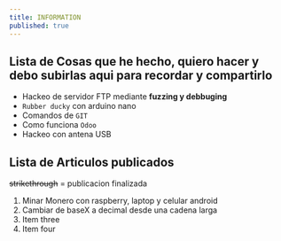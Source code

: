 ```yaml
---
title: INFORMATION
published: true
---
```


## [](#header-2)Lista de Cosas que he hecho, quiero hacer y debo subirlas aqui para recordar y compartirlo

*   Hackeo de servidor FTP mediante **fuzzing y debbuging**
*   `Rubber ducky` con arduino nano
*   Comandos de `GIT`
*   Como funciona `Odoo`
*   Hackeo con antena USB

## [](#header-2)Lista de Articulos publicados
~~strikethrough~~ = publicacion finalizada

1.  Minar Monero con raspberry, laptop y celular android
1.  Cambiar de baseX a decimal desde una cadena larga
1.  Item three
1.  Item four



